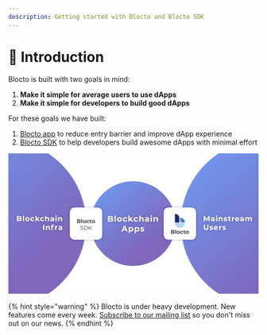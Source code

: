 ```yaml
---
description: Getting started with Blocto and Blocto SDK
---
```


# 📣 Introduction

Blocto is built with two goals in mind:

1. **Make it simple for average users to use dApps**
2. **Make it simple for developers to build good dApps**

For these goals we have built:

1. [Blocto app](blocto-app/overview.md) to reduce entry barrier and improve dApp experience
2. [Blocto SDK](blocto-sdk/overview.md) to help developers build awesome dApps with minimal effort

![](.gitbook/assets/screen-shot-2020-08-22-at-6.48.39-pm.png)

{% hint style="warning" %}
Blocto is under heavy development. New features come every week. [Subscribe to our mailing list](https://blocto.typeform.com/to/nJTnwcjv) so you don't miss out on our news.
{% endhint %}

